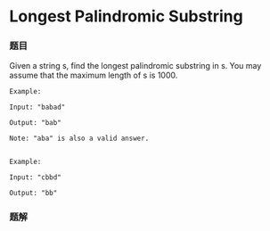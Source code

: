 # Longest Palindromic Substring 

### 题目  

Given a string s, find the longest palindromic substring in s. You may assume that the maximum length of s is 1000.


```
Example:

Input: "babad"

Output: "bab"

Note: "aba" is also a valid answer.
 

Example:

Input: "cbbd"

Output: "bb"

```

### 题解


